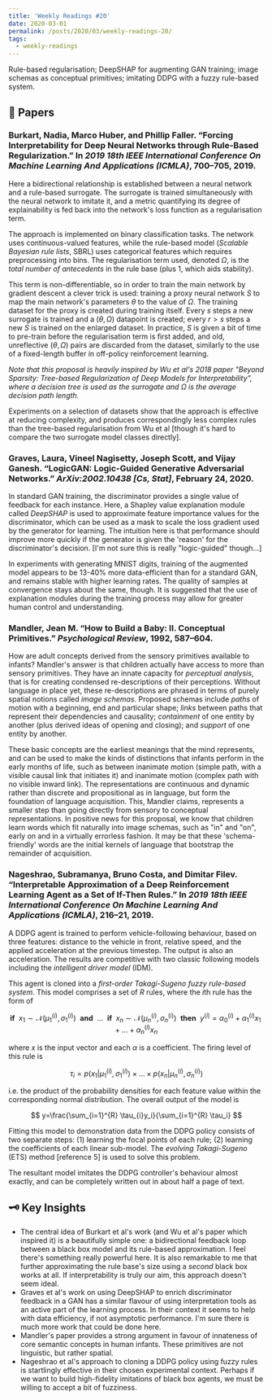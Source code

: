 ```yaml
---
title: 'Weekly Readings #20'
date: 2020-03-01
permalink: /posts/2020/03/weekly-readings-20/
tags:
  - weekly-readings
---
```


Rule-based regularisation; DeepSHAP for augmenting GAN training; image schemas as conceptual primitives; imitating DDPG with a fuzzy rule-based system.

## 📝 Papers

### Burkart, Nadia, Marco Huber, and Phillip Faller. “Forcing Interpretability for Deep Neural Networks through Rule-Based Regularization.” In *2019 18th IEEE International Conference On Machine Learning And Applications (ICMLA)*, 700–705, 2019.

Here a bidirectional relationship is established between a neural network and a rule-based surrogate. The surrogate is trained simultaneously with the neural network to imitate it, and a metric quantifying its degree of explainability is fed back into the network's loss function as a regularisation term.

The approach is implemented on binary classification tasks. The network uses continuous-valued features, while the rule-based model (*Scalable Bayesian rule lists*, SBRL) uses categorical features which requires preprocessing into bins. The regularisation term used, denoted $\Omega$, is the *total number of antecedents* in the rule base (plus $1$, which aids stability).

This term is non-differentiable, so in order to train the main network by gradient descent a clever trick is used: training a proxy neural network $S$ to map the main network's parameters $\theta$ to the value of $\Omega$. The training dataset for the proxy is created during training itself. Every $s$ steps a new surrogate is trained and a $(\theta,\Omega)$ datapoint is created; every $r>s$ steps a new $S$ is trained on the enlarged dataset. In practice, $S$ is given a bit of time to pre-train before the regularisation term is first added, and old, unreflective $(\theta,\Omega)$ pairs are discarded from the dataset, similarly to the use of a fixed-length buffer in off-policy reinforcement learning.

*Note that this proposal is heavily inspired by Wu et al's 2018 paper "Beyond Sparsity: Tree-based Regularization of Deep Models for Interpretability", where a decision tree is used as the surrogate and $\Omega$ is the average decision path length.*

Experiments on a selection of datasets show that the approach is effective at reducing complexity, and produces correspondingly less complex rules than the tree-based regularisation from Wu et al [though it's hard to compare the two surrogate model classes directly].

### Graves, Laura, Vineel Nagisetty, Joseph Scott, and Vijay Ganesh. “LogicGAN: Logic-Guided Generative Adversarial Networks.” *ArXiv:2002.10438 [Cs, Stat]*, February 24, 2020.

In standard GAN training, the discriminator provides a single value of feedback for each instance. Here, a Shapley value explanation module called *DeepSHAP* is used to approximate feature importance values for the discriminator, which can be used as a mask to scale the loss gradient used by the generator for learning. The intuition here is that performance should improve more quickly if the generator is given the 'reason' for the discriminator's decision. [I'm not sure this is really "logic-guided" though…]

In experiments with generating MNIST digits, training of the augmented model appears to be 13-40% more data-efficient than for a standard GAN, and remains stable with higher learning rates. The quality of samples at convergence stays about the same, though. It is suggested that the use of explanation modules during the training process may allow for greater human control and understanding.

### Mandler, Jean M. “How to Build a Baby: II. Conceptual Primitives.” *Psychological Review*, 1992, 587–604.

How are adult concepts derived from the sensory primitives available to infants? Mandler's answer is that children actually have access to more than sensory primitives. They have an innate capacity for *perceptual analysis*, that is for creating condensed re-descriptions of their perceptions. Without language in place yet, these re-descriptions are phrased in terms of purely spatial notions called *image schemas*. Proposed schemas include *paths* of motion with a beginning, end and particular shape; *links* between paths that represent their dependencies and causality; *containment* of one entity by another (plus derived ideas of opening and closing); and *support* of one entity by another.

These basic concepts are the earliest meanings that the mind represents, and can be used to make the kinds of distinctions that infants perform in the early months of life, such as between inanimate motion (simple path, with a visible causal link that initiates it) and inanimate motion (complex path with no visible inward link). The representations are continuous and dynamic rather than discrete and propositional as in language, but form the foundation of language acquisition. This, Mandler claims, represents a smaller step than going directly from sensory to conceptual representations. In positive news for this proposal, we know that children learn words which fit naturally into image schemas, such as "in" and "on", early on and in a virtually errorless fashion. It may be that these 'schema-friendly' words are the initial kernels of language that bootstrap the remainder of acquisition. 

### Nageshrao, Subramanya, Bruno Costa, and Dimitar Filev. “Interpretable Approximation of a Deep Reinforcement Learning Agent as a Set of If-Then Rules.” In *2019 18th IEEE International Conference On Machine Learning And Applications (ICMLA)*, 216–21, 2019.

A DDPG agent is trained to perform vehicle-following behaviour, based on three features: distance to the vehicle in front, relative speed, and the applied acceleration at the previous timestep. The output is also an acceleration. The results are competitive with two classic following models including the *intelligent driver model* (IDM).

This agent is cloned into a *first-order Takagi-Sugeno fuzzy rule-based system*. This model comprises a set of $R$ rules, where the $i$th rule has the form of 

$$
\textbf{if}\ \ x_1\sim\mathcal{N}(\mu_1^{(i)},\sigma_1^{(i)})\ \ \textbf{and}\ \ ...\ \ \textbf{if}\ \ x_n\sim\mathcal{N}(\mu_n^{(i)},\sigma_n^{(i)})\ \ \textbf{then}\ \ y^{(i)}=\alpha_0^{(i)}+\alpha_1^{(i)}x_1+...+\alpha_n^{(i)}x_n
$$

where $x$ is the input vector and each $\alpha$ is a coefficient. The firing level of this rule is

$$
\tau_{i}=p(x_{1}\vert\mu_1^{(i)},\sigma_1^{(i)}) \times ...\times p(x_n\vert\mu_n^{(i)},\sigma_n^{(i)})
$$

i.e. the product of the probability densities for each feature value within the corresponding normal distribution. The overall output of the model is 

$$
y=\frac{\sum_{i=1}^{R} \tau_{i}y_i}{\sum_{i=1}^{R} \tau_i}
$$

Fitting this model to demonstration data from the DDPG policy consists of two separate steps: (1) learning the focal points of each rule; (2) learning the coefficients of each linear sub-model. The *evolving Takagi-Sugeno* (ETS) method [reference 5] is used to solve this problem.

The resultant model imitates the DDPG controller's behaviour almost exactly, and can be completely written out in about half a page of text. 

## 🗝️  Key Insights

- The central idea of Burkart et al's work (and Wu et al's paper which inspired it) is a beautifully simple one: a bidirectional feedback loop between a black box model and its rule-based approximation. I feel there's something really powerful here. It is also remarkable to me that further approximating the rule base's size using a *second* black box works at all. If interpretability is truly our aim, this approach doesn't seem ideal.
- Graves et al's work on using DeepSHAP to enrich discriminator feedback in a GAN has a similar flavour of using interpretation tools as an active part of the learning process. In their context it seems to help with data efficiency, if not asymptotic performance. I'm sure there is much more work that could be done here.
- Mandler's paper provides a strong argument in favour of innateness of core semantic concepts in human infants. These primitives are not linguistic, but rather spatial.
- Nageshrao et al's approach to cloning a DDPG policy using fuzzy rules is startlingly effective in their chosen experimental context. Perhaps if we want to build high-fidelity imitations of black box agents, we must be willing to accept a bit of fuzziness.
